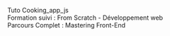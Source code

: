 Tuto Cooking_app_js<br>
Formation suivi : From Scratch - Développement web<br>
Parcours Complet : Mastering Front-End<br>
